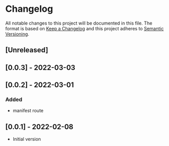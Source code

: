 # Changelog

All notable changes to this project will be documented in this file.
The format is based on [Keep a Changelog](http://keepachangelog.com/en/1.0.0/)
and this project adheres to [Semantic Versioning](http://semver.org/spec/v2.0.0.html).

## [Unreleased]

## [0.0.3] - 2022-03-03

## [0.0.2] - 2022-03-01

### Added

- manifest route

## [0.0.1] - 2022-02-08

- Initial version
